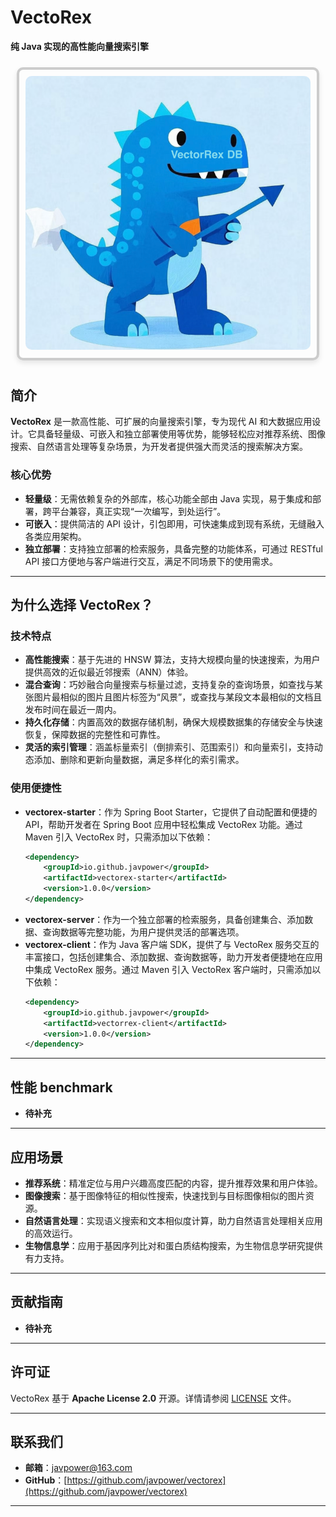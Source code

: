 # **VectoRex**

**纯 Java 实现的高性能向量搜索引擎**

<div style="display: inline-block; border: 4px solid #ccc; border-radius: 10px; box-shadow: 0 4px 8px rgba(0, 0, 0, 0.1); margin: 10px; padding: 10px;">
  <img src="./image/logo.png" alt="VectoRex" style="border-radius: 10px;" />
</div>

## **简介**

**VectoRex** 是一款高性能、可扩展的向量搜索引擎，专为现代 AI 和大数据应用设计。它具备轻量级、可嵌入和独立部署使用等优势，能够轻松应对推荐系统、图像搜索、自然语言处理等复杂场景，为开发者提供强大而灵活的搜索解决方案。

### 核心优势

- **轻量级**：无需依赖复杂的外部库，核心功能全部由 Java 实现，易于集成和部署，跨平台兼容，真正实现“一次编写，到处运行”。
- **可嵌入**：提供简洁的 API 设计，引包即用，可快速集成到现有系统，无缝融入各类应用架构。
- **独立部署**：支持独立部署的检索服务，具备完整的功能体系，可通过 RESTful API 接口方便地与客户端进行交互，满足不同场景下的使用需求。

---

## **为什么选择 VectoRex？**

### **技术特点**

- **高性能搜索**：基于先进的 HNSW 算法，支持大规模向量的快速搜索，为用户提供高效的近似最近邻搜索（ANN）体验。
- **混合查询**：巧妙融合向量搜索与标量过滤，支持复杂的查询场景，如查找与某张图片最相似的图片且图片标签为“风景”，或查找与某段文本最相似的文档且发布时间在最近一周内。
- **持久化存储**：内置高效的数据存储机制，确保大规模数据集的存储安全与快速恢复，保障数据的完整性和可靠性。
- **灵活的索引管理**：涵盖标量索引（倒排索引、范围索引）和向量索引，支持动态添加、删除和更新向量数据，满足多样化的索引需求。

### **使用便捷性**

- **vectorex-starter**：作为 Spring Boot Starter，它提供了自动配置和便捷的 API，帮助开发者在 Spring Boot 应用中轻松集成 VectoRex 功能。通过 Maven 引入 VectoRex 时，只需添加以下依赖：
  ```xml
  <dependency>
      <groupId>io.github.javpower</groupId>
      <artifactId>vectorex-starter</artifactId>
      <version>1.0.0</version>
  </dependency>
  ```
- **vectorex-server**：作为一个独立部署的检索服务，具备创建集合、添加数据、查询数据等完整功能，为用户提供灵活的部署选项。
- **vectorex-client**：作为 Java 客户端 SDK，提供了与 VectoRex 服务交互的丰富接口，包括创建集合、添加数据、查询数据等，助力开发者便捷地在应用中集成 VectoRex 服务。通过 Maven 引入 VectoRex 客户端时，只需添加以下依赖：
  ```xml
  <dependency>
      <groupId>io.github.javpower</groupId>
      <artifactId>vectorrex-client</artifactId>
      <version>1.0.0</version>
  </dependency>
  ```

---

## **性能 benchmark**

- **待补充**

---

## **应用场景**

- **推荐系统**：精准定位与用户兴趣高度匹配的内容，提升推荐效果和用户体验。
- **图像搜索**：基于图像特征的相似性搜索，快速找到与目标图像相似的图片资源。
- **自然语言处理**：实现语义搜索和文本相似度计算，助力自然语言处理相关应用的高效运行。
- **生物信息学**：应用于基因序列比对和蛋白质结构搜索，为生物信息学研究提供有力支持。

---

## **贡献指南**

- **待补充**

---

## **许可证**

VectoRex 基于 **Apache License 2.0** 开源。详情请参阅 [LICENSE](LICENSE) 文件。

---

## **联系我们**

- **邮箱**：javpower@163.com
- **GitHub**：[https://github.com/javpower/vectorex](https://github.com/javpower/vectorex)

---